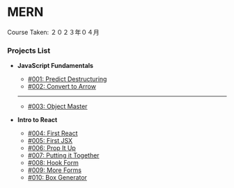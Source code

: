 # MERN

Course Taken: ２０２３年０４月

### Projects List

- **JavaScript Fundamentals**
    - [#001: Predict Destructuring](JS_Fundamentals/001-Predict_Destructuring/)
    - [#002: Convert to Arrow](JS_Fundamentals/002-Convert_to_Arrow/)
    ---
    - [#003: Object Master](#)

- **Intro to React**
    - [#004: First React](#)
    - [#005: First JSX](#)
    - [#006: Prop It Up](#)
    - [#007: Putting it Together](#)
    - [#008: Hook Form](#)
    - [#009: More Forms](#)
    - [#010: Box Generator](#)